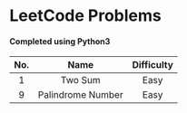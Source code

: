 # LeetCode Problems
#### Completed using Python3

| **No.** |      **Name**     | **Difficulty** |
|:-------:|:-----------------:|:--------------:|
|    1    |      Two Sum      |      Easy      |
|    9    | Palindrome Number |      Easy      |
